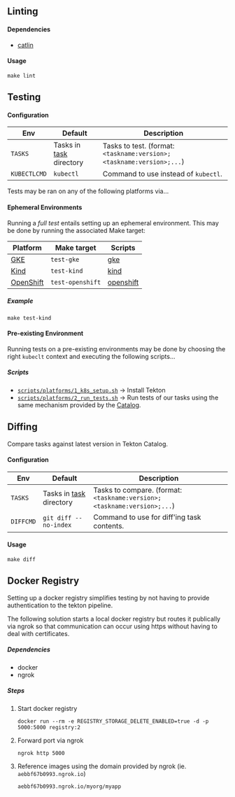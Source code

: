 
## Linting

#### Dependencies

- [catlin](https://github.com/tektoncd/plumbing/tree/master/catlin)

#### Usage

```shell
make lint
```

## Testing

#### Configuration

| Env | Default | Description
|---  |---      |---
| `TASKS` | Tasks in [task](task) directory | Tasks to test. (format: `<taskname:version>;<taskname:version>;...`)
| `KUBECTLCMD` | `kubectl` | Command to use instead of `kubectl`.

Tests may be ran on any of the following platforms via...

#### Ephemeral Environments

Running a _full test_ entails setting up an ephemeral environment. This may be done by running the associated Make target:

| Platform | Make target | Scripts
|---       |---          |---
| [GKE][platform-gke] | `test-gke` | [gke](scripts/platforms/gke/)
| [Kind][platform-kind] | `test-kind` | [kind](scripts/platforms/kind/)
| [OpenShift][platform-openshift] | `test-openshift` | [openshift](scripts/platforms/openshift/)

##### Example

```script
make test-kind
```

#### Pre-existing Environment

Running tests on a pre-existing environments may be done by choosing the right `kubeclt` context and executing the following scripts...

##### Scripts

- [`scripts/platforms/1_k8s_setup.sh`](scripts/platforms/1_k8s_setup.sh) → Install Tekton
- [`scripts/platforms/2_run_tests.sh`](scripts/platforms/2_run_tests.sh) → Run tests of our tasks using the same mechanism provided by the [Catalog][tekton-tests].

## Diffing

Compare tasks against latest version in Tekton Catalog.

#### Configuration

| Env | Default | Description
|---  |---      |---
| `TASKS` | Tasks in [task](task) directory | Tasks to compare. (format: `<taskname:version>;<taskname:version>;...`)
| `DIFFCMD` | `git diff --no-index` | Command to use for diff'ing task contents.

#### Usage

```shell
make diff
```

[platform-kind]: https://kind.sigs.k8s.io/
[platform-gke]: https://cloud.google.com/kubernetes-engine
[platform-openshift]: https://www.openshift.com/products/container-platform
[tekton-tests]: https://github.com/tektoncd/catalog/tree/master/test

## Docker Registry

Setting up a docker registry simplifies testing by not having to provide authentication to the tekton pipeline.

The following solution starts a local docker registry but routes it publically via ngrok so that communication can occur using https without having to deal with certificates.

##### Dependencies

- docker
- ngrok

##### Steps

1. Start docker registry
    ```shell
    docker run --rm -e REGISTRY_STORAGE_DELETE_ENABLED=true -d -p 5000:5000 registry:2
    ```
2. Forward port via ngrok
    ```
    ngrok http 5000
    ```
3. Reference images using the domain provided by ngrok (ie. `aebbf67b0993.ngrok.io`)
    ```
    aebbf67b0993.ngrok.io/myorg/myapp
    ```
